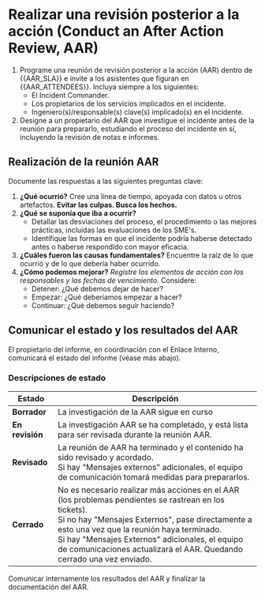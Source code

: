 # Realizar una revisión posterior a la acción (Conduct an After Action Review, AAR)

1. Programe una reunión de revisión posterior a la acción (AAR) dentro de {{AAR_SLA}} e invite a los asistentes que figuran en {{AAR_ATTENDEES}}. Incluya siempre a los siguientes:
    * El Incident Commander.
    * Los propietarios de los servicios implicados en el incidente.
    * Ingeniero(s)/responsable(s) clave(s) implicado(s) en el incidente.
1. Designe a un propietario del AAR que investigue el incidente antes de la reunión para prepararlo, estudiando el proceso del incidente en sí, incluyendo la revisión de notas e informes.

## Realización de la reunión AAR

Documente las respuestas a las siguientes preguntas clave:

1. **¿Qué ocurrió?** Cree una línea de tiempo, apoyada con datos u otros artefactos. **Evitar las culpas. Busca los hechos.**
1. **¿Qué se suponía que iba a ocurrir?**
    * Detallar las desviaciones del proceso, el procedimiento o las mejores prácticas, incluidas las evaluaciones de los SME's.
    * Identifique las formas en que el incidente podría haberse detectado antes o haberse respondido con mayor eficacia.
1. **¿Cuáles fueron las causas fundamentales?** Encuentre la raíz de lo que ocurrió y de lo que debería haber ocurrido.
1. **¿Cómo podemos mejorar?**  _Registre los elementos de acción con los responsables y las fechas de vencimiento._ Considere:
    * Detener: ¿Qué debemos dejar de hacer?
    * Empezar: ¿Qué deberíamos empezar a hacer?
    * Continuar: ¿Qué debemos seguir haciendo?

## Comunicar el estado y los resultados del AAR

El propietario del informe, en coordinación con el Enlace Interno, comunicará el estado del informe (véase más abajo).

### Descripciones de estado

| Estado | Descripción |
|-|-|
| **Borrador** | La investigación de la AAR sigue en curso |
| **En revisión** | La investigación AAR se ha completado, y está lista para ser revisada durante la reunión AAR. |
| **Revisado** | La reunión de AAR ha terminado y el contenido ha sido revisado y acordado.<br>Si hay "Mensajes externos" adicionales, el equipo de comunicación tomará medidas para prepararlos. |
| **Cerrado** | No es necesario realizar más acciones en el AAR (los problemas pendientes se rastrean en los tickets).<br>Si no hay "Mensajes Externos", pase directamente a esto una vez que la reunión haya terminado.<br>Si hay "Mensajes Externos" adicionales, el equipo de comunicaciones actualizará el AAR. Quedando cerrado una vez enviado. |

Comunicar internamente los resultados del AAR y finalizar la documentación del AAR.
